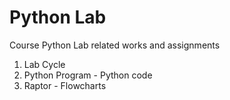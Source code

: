 # Python Lab
Course Python Lab related works and assignments
  
  1. Lab Cycle
  2. Python Program - Python code
  3. Raptor - Flowcharts  
